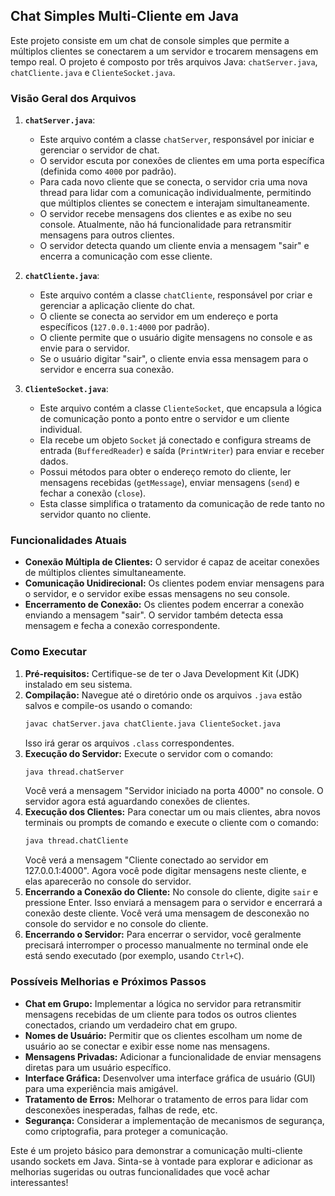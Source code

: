 ## Chat Simples Multi-Cliente em Java

Este projeto consiste em um chat de console simples que permite a múltiplos clientes se conectarem a um servidor e trocarem mensagens em tempo real. O projeto é composto por três arquivos Java: `chatServer.java`, `chatCliente.java` e `ClienteSocket.java`.

### Visão Geral dos Arquivos

1.  **`chatServer.java`**:
    * Este arquivo contém a classe `chatServer`, responsável por iniciar e gerenciar o servidor de chat.
    * O servidor escuta por conexões de clientes em uma porta específica (definida como `4000` por padrão).
    * Para cada novo cliente que se conecta, o servidor cria uma nova thread para lidar com a comunicação individualmente, permitindo que múltiplos clientes se conectem e interajam simultaneamente.
    * O servidor recebe mensagens dos clientes e as exibe no seu console. Atualmente, não há funcionalidade para retransmitir mensagens para outros clientes.
    * O servidor detecta quando um cliente envia a mensagem "sair" e encerra a comunicação com esse cliente.

2.  **`chatCliente.java`**:
    * Este arquivo contém a classe `chatCliente`, responsável por criar e gerenciar a aplicação cliente do chat.
    * O cliente se conecta ao servidor em um endereço e porta específicos (`127.0.0.1:4000` por padrão).
    * O cliente permite que o usuário digite mensagens no console e as envie para o servidor.
    * Se o usuário digitar "sair", o cliente envia essa mensagem para o servidor e encerra sua conexão.

3.  **`ClienteSocket.java`**:
    * Este arquivo contém a classe `ClienteSocket`, que encapsula a lógica de comunicação ponto a ponto entre o servidor e um cliente individual.
    * Ela recebe um objeto `Socket` já conectado e configura streams de entrada (`BufferedReader`) e saída (`PrintWriter`) para enviar e receber dados.
    * Possui métodos para obter o endereço remoto do cliente, ler mensagens recebidas (`getMessage`), enviar mensagens (`send`) e fechar a conexão (`close`).
    * Esta classe simplifica o tratamento da comunicação de rede tanto no servidor quanto no cliente.

### Funcionalidades Atuais

* **Conexão Múltipla de Clientes:** O servidor é capaz de aceitar conexões de múltiplos clientes simultaneamente.
* **Comunicação Unidirecional:** Os clientes podem enviar mensagens para o servidor, e o servidor exibe essas mensagens no seu console.
* **Encerramento de Conexão:** Os clientes podem encerrar a conexão enviando a mensagem "sair". O servidor também detecta essa mensagem e fecha a conexão correspondente.

### Como Executar

1.  **Pré-requisitos:** Certifique-se de ter o Java Development Kit (JDK) instalado em seu sistema.
2.  **Compilação:** Navegue até o diretório onde os arquivos `.java` estão salvos e compile-os usando o comando:
    ```bash
    javac chatServer.java chatCliente.java ClienteSocket.java
    ```
    Isso irá gerar os arquivos `.class` correspondentes.
3.  **Execução do Servidor:** Execute o servidor com o comando:
    ```bash
    java thread.chatServer
    ```
    Você verá a mensagem "Servidor iniciado na porta 4000" no console. O servidor agora está aguardando conexões de clientes.
4.  **Execução dos Clientes:** Para conectar um ou mais clientes, abra novos terminais ou prompts de comando e execute o cliente com o comando:
    ```bash
    java thread.chatCliente
    ```
    Você verá a mensagem "Cliente conectado ao servidor em 127.0.0.1:4000". Agora você pode digitar mensagens neste cliente, e elas aparecerão no console do servidor.
5.  **Encerrando a Conexão do Cliente:** No console do cliente, digite `sair` e pressione Enter. Isso enviará a mensagem para o servidor e encerrará a conexão deste cliente. Você verá uma mensagem de desconexão no console do servidor e no console do cliente.
6.  **Encerrando o Servidor:** Para encerrar o servidor, você geralmente precisará interromper o processo manualmente no terminal onde ele está sendo executado (por exemplo, usando `Ctrl+C`).

### Possíveis Melhorias e Próximos Passos

* **Chat em Grupo:** Implementar a lógica no servidor para retransmitir mensagens recebidas de um cliente para todos os outros clientes conectados, criando um verdadeiro chat em grupo.
* **Nomes de Usuário:** Permitir que os clientes escolham um nome de usuário ao se conectar e exibir esse nome nas mensagens.
* **Mensagens Privadas:** Adicionar a funcionalidade de enviar mensagens diretas para um usuário específico.
* **Interface Gráfica:** Desenvolver uma interface gráfica de usuário (GUI) para uma experiência mais amigável.
* **Tratamento de Erros:** Melhorar o tratamento de erros para lidar com desconexões inesperadas, falhas de rede, etc.
* **Segurança:** Considerar a implementação de mecanismos de segurança, como criptografia, para proteger a comunicação.

Este é um projeto básico para demonstrar a comunicação multi-cliente usando sockets em Java. Sinta-se à vontade para explorar e adicionar as melhorias sugeridas ou outras funcionalidades que você achar interessantes!

